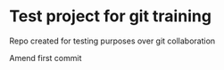Test project for git training
=============================

Repo created for testing purposes over git collaboration

Amend first commit

